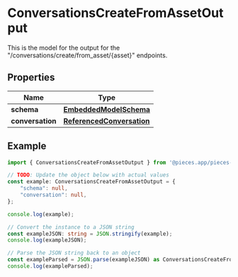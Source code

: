 
# ConversationsCreateFromAssetOutput

This is the model for the output for the \"/conversations/create/from_asset/\{asset\}\" endpoints.

## Properties

Name | Type
------------ | -------------
**schema** | [**EmbeddedModelSchema**](EmbeddedModelSchema)
**conversation** | [**ReferencedConversation**](ReferencedConversation)

## Example

```typescript
import { ConversationsCreateFromAssetOutput } from '@pieces.app/pieces-os-client';

// TODO: Update the object below with actual values
const example: ConversationsCreateFromAssetOutput = {
    "schema": null,
    "conversation": null,
};

console.log(example);

// Convert the instance to a JSON string
const exampleJSON: string = JSON.stringify(example);
console.log(exampleJSON);

// Parse the JSON string back to an object
const exampleParsed = JSON.parse(exampleJSON) as ConversationsCreateFromAssetOutput;
console.log(exampleParsed);
```


